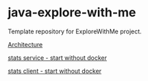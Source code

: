 # java-explore-with-me
Template repository for ExploreWithMe project.

[Architecture](ewm-architecture.png)

[stats service - start without docker](stats-service-parent/stats-service/HELP.md)

[stats client - start without docker](stats-service-parent/stats-client/HELP.md)
